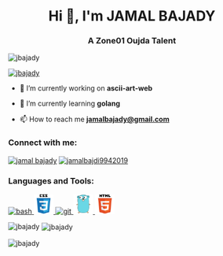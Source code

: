 <h1 align="center">Hi 👋, I'm JAMAL BAJADY</h1>
<h3 align="center">A Zone01 Oujda Talent</h3>

<p align="left"> <img src="https://komarev.com/ghpvc/?username=jbajady&label=Profile%20views&color=0e75b6&style=flat" alt="jbajady" /> </p>

<p align="left"> <a href="https://github.com/ryo-ma/github-profile-trophy"><img src="https://github-profile-trophy.vercel.app/?username=jbajady" alt="jbajady" /></a> </p>

- 🔭 I’m currently working on **ascii-art-web**

- 🌱 I’m currently learning **golang**

- 📫 How to reach me **jamalbajady@gmail.com**

<h3 align="left">Connect with me:</h3>
<p align="left">
<a href="https://fb.com/jamal bajady" target="blank"><img align="center" src="https://raw.githubusercontent.com/rahuldkjain/github-profile-readme-generator/master/src/images/icons/Social/facebook.svg" alt="jamal bajady" height="30" width="40" /></a>
<a href="https://instagram.com/jamalbajdi9942019" target="blank"><img align="center" src="https://raw.githubusercontent.com/rahuldkjain/github-profile-readme-generator/master/src/images/icons/Social/instagram.svg" alt="jamalbajdi9942019" height="30" width="40" /></a>
</p>

<h3 align="left">Languages and Tools:</h3>
<p align="left"> <a href="https://www.gnu.org/software/bash/" target="_blank" rel="noreferrer"> <img src="https://www.vectorlogo.zone/logos/gnu_bash/gnu_bash-icon.svg" alt="bash" width="40" height="40"/> </a> <a href="https://www.w3schools.com/css/" target="_blank" rel="noreferrer"> <img src="https://raw.githubusercontent.com/devicons/devicon/master/icons/css3/css3-original-wordmark.svg" alt="css3" width="40" height="40"/> </a> <a href="https://git-scm.com/" target="_blank" rel="noreferrer"> <img src="https://www.vectorlogo.zone/logos/git-scm/git-scm-icon.svg" alt="git" width="40" height="40"/> </a> <a href="https://golang.org" target="_blank" rel="noreferrer"> <img src="https://raw.githubusercontent.com/devicons/devicon/master/icons/go/go-original.svg" alt="go" width="40" height="40"/> </a> <a href="https://www.w3.org/html/" target="_blank" rel="noreferrer"> <img src="https://raw.githubusercontent.com/devicons/devicon/master/icons/html5/html5-original-wordmark.svg" alt="html5" width="40" height="40"/> </a> </p>

<p><img align="left" src="https://github-readme-stats.vercel.app/api/top-langs?username=jbajady&show_icons=true&locale=en&layout=compact" alt="jbajady" /></p>

<p>&nbsp;<img align="center" src="https://github-readme-stats.vercel.app/api?username=jbajady&show_icons=true&locale=en" alt="jbajady" /></p>

<p><img align="center" src="https://github-readme-streak-stats.herokuapp.com/?user=jbajady&" alt="jbajady" /></p>
